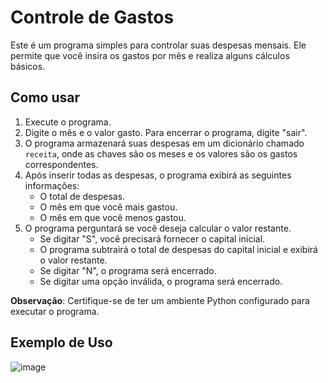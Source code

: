 # Controle de Gastos

Este é um programa simples para controlar suas despesas mensais. Ele permite que você insira os gastos por mês e realiza alguns cálculos básicos.

## Como usar

1. Execute o programa.
2. Digite o mês e o valor gasto. Para encerrar o programa, digite "sair".
3. O programa armazenará suas despesas em um dicionário chamado `receita`, onde as chaves são os meses e os valores são os gastos correspondentes.
4. Após inserir todas as despesas, o programa exibirá as seguintes informações:
   - O total de despesas.
   - O mês em que você mais gastou.
   - O mês em que você menos gastou.
5. O programa perguntará se você deseja calcular o valor restante.
   - Se digitar "S", você precisará fornecer o capital inicial.
   - O programa subtrairá o total de despesas do capital inicial e exibirá o valor restante.
   - Se digitar "N", o programa será encerrado.
   - Se digitar uma opção inválida, o programa será encerrado.

**Observação**: Certifique-se de ter um ambiente Python configurado para executar o programa.

## Exemplo de Uso

![image](https://github.com/Julianadev/Expense-Manager-PY/assets/68672538/5ad8e0d8-d3ff-49ae-9a7b-95b1debdf169)

